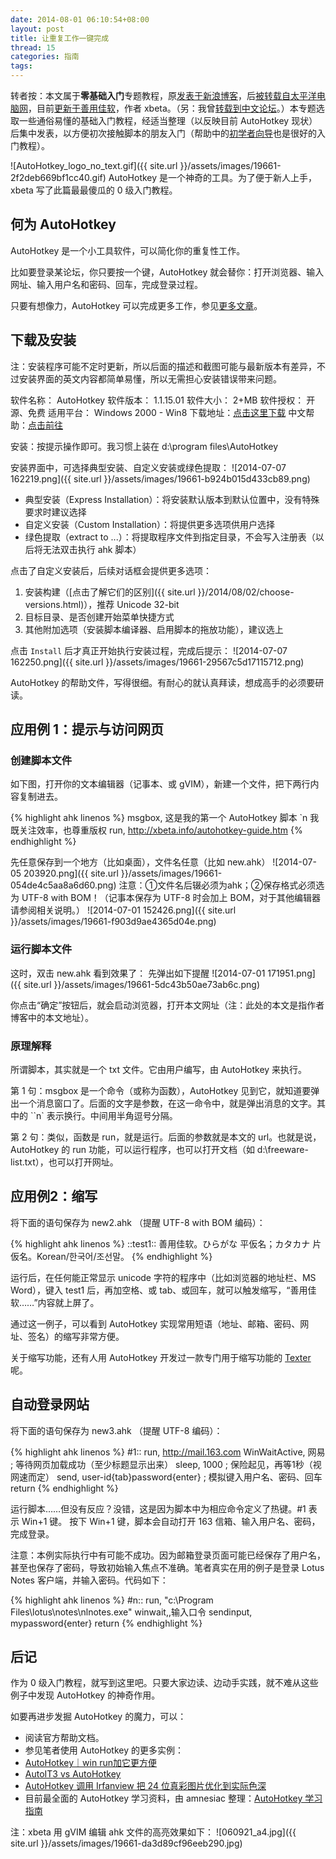 ```yaml
---
date: 2014-08-01 06:10:54+08:00
layout: post
title: 让重复工作一键完成
thread: 15
categories: 指南
tags:
---
```

转者按：本文属于**零基础入门**专题教程，原[发表于新浪博客](http://blog.sina.com.cn/s/blog_46dac66f01011ar7.html)，后[被转载自太平洋电脑网](http://arch.pconline.com.cn//pcedu/soft/gj/others/0609/872613.html)，目前[更新于善用佳软](http://xbeta.info/autohotkey-guide.htm)，作者 xbeta。（另：我曾[转载到中文论坛](http://ahk8.com/thread-3113-post-17838.html)。）本专题选取一些通俗易懂的基础入门教程，经适当整理（以反映目前 AutoHotkey 现状）后集中发表，以方便初次接触脚本的朋友入门（帮助中的[初学者向导](http://ahkcn.github.io/docs/Tutorial.htm)也是很好的入门教程）。

![AutoHotkey_logo_no_text.gif]({{ site.url }}/assets/images/19661-2f2deb669bf1cc40.gif)
AutoHotkey 是一个神奇的工具。为了便于新人上手，xbeta 写了此篇最最傻瓜的 0 级入门教程。

## 何为 AutoHotkey

AutoHotkey 是一个小工具软件，可以简化你的重复性工作。

比如要登录某论坛，你只要按一个键，AutoHotkey 就会替你：打开浏览器、输入网址、输入用户名和密码、回车，完成登录过程。

只要有想像力，AutoHotkey 可以完成更多工作，参见[更多文章](http://xbeta.info/tag/autohotkey)。

## 下载及安装
注：安装程序可能不定时更新，所以后面的描述和截图可能与最新版本有差异，不过安装界面的英文内容都简单易懂，所以无需担心安装错误带来问题。

软件名称： AutoHotkey
软件版本： 1.1.15.01
软件大小： 2+MB
软件授权： 开源、免费
适用平台： Windows 2000 - Win8
下载地址：[点击这里下载](http://ahkscript.org/download/ahk-install.exe)
中文帮助：[点击前往](http://ahkcn.github.io/docs/)

安装：按提示操作即可。我习惯上装在 d:\program files\AutoHotkey

安装界面中，可选择典型安装、自定义安装或绿色提取：
![2014-07-07 162219.png]({{ site.url }}/assets/images/19661-b924b015d433cb89.png)

* 典型安装（Express Installation）：将安装默认版本到默认位置中，没有特殊要求时建议选择
* 自定义安装（Custom Installation）：将提供更多选项供用户选择
* 绿色提取（extract to ...）：将提取程序文件到指定目录，不会写入注册表（以后将无法双击执行 ahk 脚本）

点击了自定义安装后，后续对话框会提供更多选项：

1. 安装构建（[点击了解它们的区别]({{ site.url }}/2014/08/02/choose-versions.html)），推荐 Unicode 32-bit
2. 目标目录、是否创建开始菜单快捷方式
3. 其他附加选项（安装脚本编译器、启用脚本的拖放功能），建议选上

点击 `Install` 后才真正开始执行安装过程，完成后提示：
![2014-07-07 162250.png]({{ site.url }}/assets/images/19661-29567c5d17115712.png)

AutoHotkey 的帮助文件，写得很细。有耐心的就认真拜读，想成高手的必须要研读。

## 应用例 1：提示与访问网页

### 创建脚本文件

如下图，打开你的文本编辑器（记事本、或 gVIM），新建一个文件，把下两行内容复制进去。

{% highlight ahk linenos %}
msgbox, 这是我的第一个 AutoHotkey 脚本 `n 我既关注效率，也尊重版权
run, http://xbeta.info/autohotkey-guide.htm
{% endhighlight %}

先任意保存到一个地方（比如桌面），文件名任意（比如 new.ahk）
![2014-07-05 203920.png]({{ site.url }}/assets/images/19661-054de4c5aa8a6d60.png)
注意：①文件名后辍必须为ahk；②保存格式必须选为 UTF-8 with BOM！（记事本保存为 UTF-8 时会加上 BOM，对于其他编辑器请参阅相关说明。）
![2014-07-01 152426.png]({{ site.url }}/assets/images/19661-f903d9ae4365d04e.png)

### 运行脚本文件

这时，双击 new.ahk 看到效果了：
先弹出如下提醒
![2014-07-01 171951.png]({{ site.url }}/assets/images/19661-5dc43b50ae73ab6c.png)

你点击“确定”按钮后，就会启动浏览器，打开本文网址（注：此处的本文是指作者博客中的本文地址）。

### 原理解释

所谓脚本，其实就是一个 txt 文件。它由用户编写，由 AutoHotkey 来执行。

第 1 句：msgbox 是一个命令（或称为函数），AutoHotkey 见到它，就知道要弹出一个消息窗口了。后面的文字是参数，在这一命令中，就是弹出消息的文字。其中的 ``n` 表示换行。中间用半角逗号分隔。

第 2 句：类似，函数是 run，就是运行。后面的参数就是本文的 url。也就是说，AutoHotkey 的 run 功能，可以运行程序，也可以打开文档（如 d:\freeware-list.txt），也可以打开网址。

## 应用例2：缩写

将下面的语句保存为 new2.ahk （提醒 UTF-8 with BOM 编码）：

{% highlight ahk linenos %}
::test1:: 善用佳软。ひらがな 平仮名；カタカナ 片仮名。Korean/한국어/조선말。
{% endhighlight %}

运行后，在任何能正常显示 unicode 字符的程序中（比如浏览器的地址栏、MS Word），键入 test1 后，再加空格、或 tab、或回车，就可以触发缩写，“善用佳软……”内容就上屏了。

通过这一例子，可以看到 AutoHotkey 实现常用短语（地址、邮箱、密码、网址、签名）的缩写非常方便。

关于缩写功能，还有人用 AutoHotkey 开发过一款专门用于缩写功能的 [Texter](http://xbeta.info/texter-ahk.htm) 呢。

## 自动登录网站

将下面的语句保存为 new3.ahk （提醒 UTF-8 编码）：

{% highlight ahk linenos %}
#1::
run, http://mail.163.com
WinWaitActive, 网易 ; 等待网页加载成功（至少标题显示出来）
sleep, 1000 ; 保险起见，再等1秒（视网速而定）
send, user-id{tab}password{enter} ; 模拟键入用户名、密码、回车
return
{% endhighlight %}

运行脚本……但没有反应？没错，这是因为脚本中为相应命令定义了热键。#1 表示 Win+1 键。
按下 Win+1 键，脚本会自动打开 163 信箱、输入用户名、密码，完成登录。

注意：本例实际执行中有可能不成功。因为邮箱登录页面可能已经保存了用户名，甚至也保存了密码，导致初始输入焦点不准确。笔者真实在用的例子是登录 Lotus Notes 客户端，并输入密码。代码如下：

{% highlight ahk linenos %}
#n::
run, "c:\Program Files\lotus\notes\nlnotes.exe"
winwait,,输入口令
sendinput, mypassword{enter}
return
{% endhighlight %}

## 后记

作为 0 级入门教程，就写到这里吧。只要大家边读、边动手实践，就不难从这些例子中发现 AutoHotkey 的神奇作用。

如要再进步发掘 AutoHotkey 的魔力，可以：

* 阅读官方帮助文档。
* 参见笔者使用 AutoHotkey 的更多实例：
 * [AutoHotkey｜win run加它更方便](http://blog.sina.com.cn/u/46dac66f010005cf)
 * [AutoIT3 vs AutoHotkey](http://blog.sina.com.cn/u/46dac66f010005cr)
 * [AutoHotkey 调用 Irfanview 把 24 位真彩图片优化到实际色深](http://blog.sina.com.cn/u/46dac66f010005dx)
* 目前最全面的 AutoHotkey 学习资料，由 amnesiac 整理：[AutoHotkey 学习指南](http://xbeta.info/autohotkey-guide-2.htm)

注：xbeta 用 gVIM 编辑 ahk 文件的高亮效果如下：
![060921_a4.jpg]({{ site.url }}/assets/images/19661-da3d89cf96eeb290.jpg)
